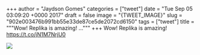 
+++
author = "Jaydson Gomes"
categories = ["tweet"]
date = "Tue Sep 05 03:09:20 +0000 2017"
draft = false
image = "{TWEET_IMAGE}"
slug = "902e003476b991bb55e33de87ce5de2072cd6150"
tags = ["tweet"]
title = """Wow! Replika is amazing! ..."""
+++
Wow! Replika is amazing! https://t.co/jN1M7NrjU0

![](/images/tweet-media/904904252790800384-DI7dmsLWsAI9fLj.jpg)